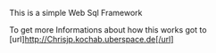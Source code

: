 This is a simple Web Sql Framework


To get more Informations about how this works got to
[url]http://Chrisjp.kochab.uberspace.de[/url]
